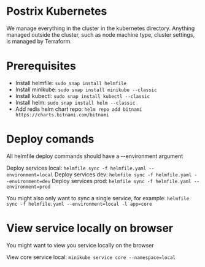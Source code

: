 # Postrix Kubernetes
We manage everything in the cluster in the kubernetes directory.
Anything managed outside the cluster, such as node machine type, cluster settings, is managed by Terraform.

# Prerequisites
- Install helmfile: `sudo snap install helmfile`
- Install minikube: `sudo snap install minikube --classic`
- Install kubectl: `sudo snap install kubectl --classic`
- Install helm: `sudo snap install helm --classic`
- Add redis helm chart repo: `helm repo add bitnami https://charts.bitnami.com/bitnami`

# Deploy comands
All helmfile deploy commands should have a --environment argument

Deploy services local: `helmfile sync -f helmfile.yaml --environment=local`
Deploy services dev: `helmfile sync -f helmfile.yaml --environment=dev`
Deploy services prod: `helmfile sync -f helmfile.yaml --environment=prod`

You might also only want to sync a single service, for example: `helmfile sync -f helmfile.yaml --environment=local -l app=core`

# View service locally on browser
You might want to view you service locally on the browser

View core service local: `minikube service core --namespace=local`